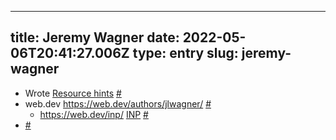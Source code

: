 
---
title: Jeremy Wagner 
date: 2022-05-06T20:41:27.006Z
type: entry
slug: jeremy-wagner
---
* Wrote [Resource hints](../../entry/resource-hints) [#](#62bee4d8-889f-443f-84a2-07baa3315195)<a name="62bee4d8-889f-443f-84a2-07baa3315195"></a>
* web.dev https://web.dev/authors/jlwagner/ [#](#62bee4d8-569a-429c-8252-a7065c0c1b2c)<a name="62bee4d8-569a-429c-8252-a7065c0c1b2c"></a>
  * https://web.dev/inp/ [INP](../../entry/inp) [#](#62bee4d8-d9e0-4a87-a825-0058e37db14c)<a name="62bee4d8-d9e0-4a87-a825-0058e37db14c"></a>
*  [#](#62bee4d8-620e-4554-8d5f-2795b4984e62)<a name="62bee4d8-620e-4554-8d5f-2795b4984e62"></a>

